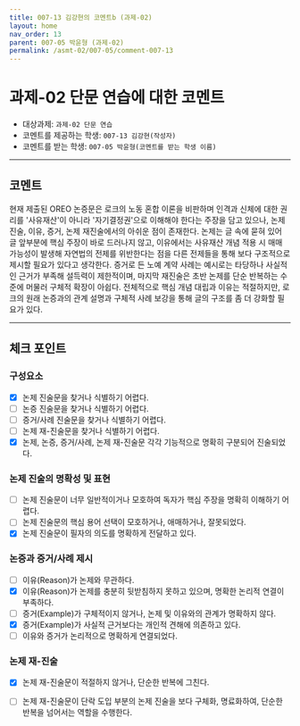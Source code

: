 ```yaml
---
title: 007-13 김강현의 코멘트b (과제-02) 
layout: home
nav_order: 13
parent: 007-05 박윤형 (과제-02)
permalink: /asmt-02/007-05/comment-007-13
---
```


# 과제-02 단문 연습에 대한 코멘트

- 대상과제: `과제-02 단문 연습`
- 코멘트를 제공하는 학생: `007-13 김강현(작성자)` 
- 코멘트를 받는 학생: `007-05 박윤형(코멘트를 받는 학생 이름)` 

---

## 코멘트

현재 제출된 OREO 논증문은 로크의 노동 혼합 이론을 비판하며 인격과 신체에 대한 권리를 '사유재산'이 아니라 '자기결정권'으로 이해해야 한다는 주장을 담고 있으나, 논제 진술, 이유, 증거, 논제 재진술에서의 아쉬운 점이 존재한다. 논제는 글 속에 묻혀 있어 글 앞부분에 핵심 주장이 바로 드러나지 않고, 이유에서는 사유재산 개념 적용 시 매매 가능성이 발생해 자연법의 전제를 위반한다는 점을 다른 전제들을 통해 보다 구조적으로 제시할 필요가 있다고 생각한다. 증거로 든 노예 계약 사례는 예시로는 타당하나 사실적인 근거가 부족해 설득력이 제한적이며, 마지막 재진술은 초반 논제를 단순 반복하는 수준에 머물러 구체적 확장이 아쉽다. 전체적으로 핵심 개념 대립과 이유는 적절하지만, 로크의 원래 논증과의 관계 설명과 구체적 사례 보강을 통해 글의 구조를 좀 더 강화할 필요가 있다.

---

## 체크 포인트

### **구성요소**
- [x] 논제 진술문을 찾거나 식별하기 어렵다.
- [ ] 논증 진술문을 찾거나 식별하기 어렵다.
- [ ] 증거/사례 진술문을 찾거나 식별하기 어렵다.
- [ ] 논제 재-진술문을 찾거나 식별하기 어렵다.
- [x] 논제, 논증, 증거/사례, 논제 재-진술문 각각 기능적으로 명확히 구분되어 진술되었다.

### **논제 진술의 명확성 및 표현**  
- [ ] 논제 진술문이 너무 일반적이거나 모호하여 독자가 핵심 주장을 명확히 이해하기 어렵다.  
- [ ] 논제 진술문의 핵심 용어 선택이 모호하거나, 애매하거나, 잘못되었다.  
- [x] 논제 진술문이 필자의 의도를 명확하게 전달하고 있다.  

### **논증과 증거/사례 제시**  
- [ ] 이유(Reason)가 논제와 무관하다.
- [x] 이유(Reason)가 논제를 충분히 뒷받침하지 못하고 있으며, 명확한 논리적 연결이 부족하다.  
- [ ] 증거(Example)가 구체적이지 않거나, 논제 및 이유와의 관계가 명확하지 않다. 
- [x] 증거(Example)가 사실적 근거보다는 개인적 견해에 의존하고 있다.  
- [ ] 이유와 증거가 논리적으로 명확하게 연결되었다.  

### **논제 재-진술**  
- [x] 논제 재-진술문이 적절하지 않거나, 단순한 반복에 그친다.   
- [ ] 논제 재-진술문이 단락 도입 부분의 논제 진술을 보다 구체화, 명료화하여, 단순한 반복을 넘어서는 역할을 수행한다.  

